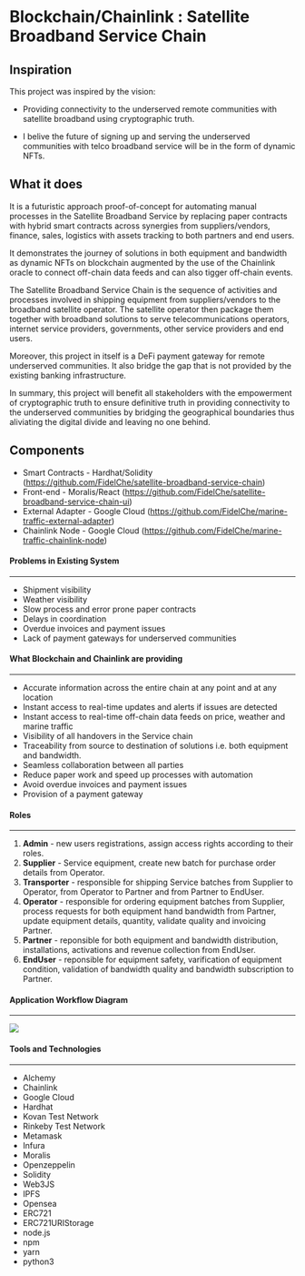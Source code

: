 # Blockchain/Chainlink : Satellite Broadband Service Chain

## Inspiration

This project was inspired by the vision:

  * Providing connectivity to the underserved remote communities with satellite broadband using cryptographic truth.
  
  * I belive the future of signing up and serving the underserved communities with telco broadband service will be in the form of dynamic NFTs.

## What it does

It is a futuristic approach proof-of-concept for automating manual processes in the Satellite Broadband Service by replacing paper contracts with hybrid smart contracts across synergies from suppliers/vendors, finance, sales, logistics with assets tracking to both partners and end users.

It demonstrates the journey of solutions in both equipment and bandwidth as dynamic NFTs on blockchain augmented by the use of the Chainlink oracle to connect off-chain data feeds and can also tigger off-chain events.

The Satellite Broadband Service Chain is the sequence of activities and processes involved in shipping equipment from suppliers/vendors to the broadband satellite operator. The satellite operator then package them together with broadband solutions to serve telecommunications operators, internet service providers, governments, other service providers and end users.

Moreover, this project in itself is a DeFi payment gateway for remote underserved communities. It also bridge the gap that is not provided by the existing banking infrastructure.

In summary, this project will benefit all stakeholders with the empowerment of cryptographic truth to ensure definitive truth in providing connectivity to the underserved communities by bridging the geographical boundaries thus aliviating the digital divide and leaving no one behind.

## Components
- Smart Contracts - Hardhat/Solidity (https://github.com/FidelChe/satellite-broadband-service-chain)
- Front-end - Moralis/React (https://github.com/FidelChe/satellite-broadband-service-chain-ui)
- External Adapter - Google Cloud (https://github.com/FidelChe/marine-traffic-external-adapter)
- Chainlink Node - Google Cloud (https://github.com/FidelChe/marine-traffic-chainlink-node)

#### Problems in Existing System
---
- Shipment visibility
- Weather visibility
- Slow process and error prone paper contracts
- Delays in coordination
- Overdue invoices and payment issues
- Lack of payment gateways for underserved communities

#### What Blockchain and Chainlink are providing
---
- Accurate information across the entire chain at any point and at any location
- Instant access to real-time updates and alerts if issues are detected
- Instant access to real-time off-chain data feeds on price, weather and marine traffic
- Visibility of all handovers in the Service chain
- Traceability from source to destination of solutions i.e. both equipment and bandwidth.
- Seamless collaboration between all parties
- Reduce paper work and speed up processes with automation
- Avoid overdue invoices and payment issues
- Provision of a payment gateway

#### Roles
---
1. **Admin** - new users registrations, assign access rights according to their roles.
2. **Supplier** - Service equipment, create new batch for purchase order details from Operator.  
3. **Transporter** - responsible for shipping Service batches from Supplier to Operator, from Operator to Partner and from Partner to EndUser.
4. **Operator** - responsible for ordering equipment batches from Supplier, process requests for both equipment hand bandwidth from Partner, update equipment details, quantity, validate quality and invoicing Partner.
5. **Partner** - reponsible for both equipment and bandwidth distribution, installations, activations and revenue collection from EndUser. 
6. **EndUser** - reponsible for equipment safety, varification of equipment condition, validation of bandwidth quality and bandwidth subscription to Partner. 

#### Application Workflow Diagram
---
![](https://github.com/FidelChe/satellite-broadband-service-chain/blob/main/workflow/Workflow.png)

#### Tools and Technologies
---
- Alchemy
- Chainlink
- Google Cloud
- Hardhat
- Kovan Test Network
- Rinkeby Test Network 
- Metamask
- Infura
- Moralis 
- Openzeppelin
- Solidity 
- Web3JS
- IPFS
- Opensea
- ERC721
- ERC721URIStorage
- node.js
- npm
- yarn
- python3
